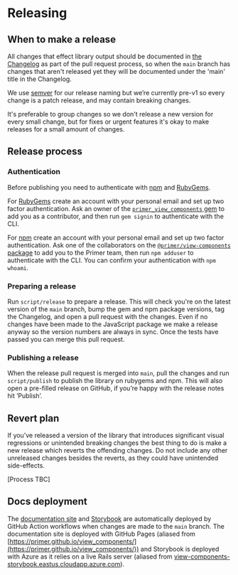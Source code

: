 # Releasing

## When to make a release

All changes that effect library output should be documented in [the Changelog](https://github.com/primer/view_components/blob/main/CHANGELOG.md) as part of the pull request process, so when the `main` branch has changes that aren't released yet they will be documented under the 'main' title in the Changelog.

We use [semver](https://semver.org/) for our release naming but we’re currently pre-v1 so every change is a patch release, and may contain breaking changes.

It's preferable to group changes so we don't release a new version for every small change, but for fixes or urgent features it's okay to make releases for a small amount of changes.

## Release process

### Authentication

Before publishing you need to authenticate with [npm](https://www.npmjs.com/) and [RubyGems](https://rubygems.org/).

For [RubyGems](https://rubygems.org/) create an account with your personal email and set up two factor authentication. Ask an owner of the [`primer_view_components` gem](https://rubygems.org/gems/primer_view_components) to add you as a contributor, and then run `gem signin` to authenticate with the CLI.

For [npm](https://www.npmjs.com/) create an account with your personal email and set up two factor authentication. Ask one of the collaborators on the [`@primer/view-components` package](https://www.npmjs.com/package/@primer/view-components) to add you to the Primer team, then run `npm adduser` to authenticate with the CLI. You can confirm your authentication with `npm whoami`.

### Preparing a release

Run `script/release` to prepare a release. This will check you're on the latest version of the `main` branch, bump the gem and npm package versions, tag the Changelog, and open a pull request with the changes. Even if no changes have been made to the JavaScript package we make a release anyway so the version numbers are always in sync. Once the tests have passed you can merge this pull request.

### Publishing a release

When the release pull request is merged into `main`, pull the changes and run `script/publish` to publish the library on rubygems and npm. This will also open a pre-filled release on GitHub, if you’re happy with the release notes hit ‘Publish’.

## Revert plan

If you’ve released a version of the library that introduces significant visual regressions or unintended breaking changes the best thing to do is make a new release which reverts the offending changes. Do not include any other unreleased changes besides the reverts, as they could have unintended side-effects.

[Process TBC]

## Docs deployment

The [documentation site](https://primer.style/view-components) and [Storybook](https://primer.style/view-components/stories) are automatically deployed by GitHub Action workflows when changes are made to the `main` branch. The documentation site is deployed with GitHub Pages (aliased from [https://primer.github.io/view_components/](https://primer.github.io/view_components/)) and Storybook is deployed with Azure as it relies on a live Rails server (aliased from [view-components-storybook.eastus.cloudapp.azure.com](https://view-components-storybook.eastus.cloudapp.azure.com)).
